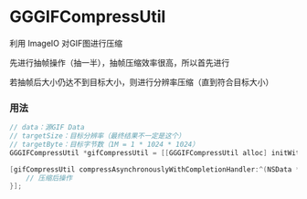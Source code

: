 # GGGIFCompressUtil
利用 ImageIO 对GIF图进行压缩

先进行抽帧操作（抽一半），抽帧压缩效率很高，所以首先进行

若抽帧后大小仍达不到目标大小，则进行分辨率压缩（直到符合目标大小）



### 用法

```objective-c
// data：源GIF Data 
// targetSize：目标分辨率（最终结果不一定是这个）
// targetByte：目标字节数（1M = 1 * 1024 * 1024）
GGGIFCompressUtil *gifCompressUtil = [[GGGIFCompressUtil alloc] initWithImageData:data targetSize:CGSizeMake(asset.pixelWidth, asset.pixelHeight) targetByte:4.5 * 1024 * 1024];

[gifCompressUtil compressAsynchronouslyWithCompletionHandler:^(NSData * _Nullable compressedData, CGSize gifImageSize, NSError * _Nullable error) {
    // 压缩后操作                                       
}];
```

